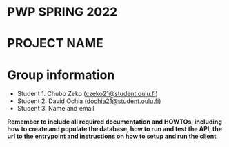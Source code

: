 # PWP SPRING 2022
# PROJECT NAME
# Group information
* Student 1. Chubo Zeko (czeko21@student.oulu.fi)
* Student 2. David Ochia (dochia21@student.oulu.fi)
* Student 3. Name and email

__Remember to include all required documentation and HOWTOs, including how to create and populate the database, how to run and test the API, the url to the entrypoint and instructions on how to setup and run the client__


